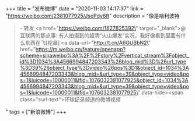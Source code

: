 +++
title = "发布微博"
date = "2020-11-03 14:17:37"
link = "https://weibo.com/2381077925/JsePdy6ft"
description = "像是哈利波特<br><blockquote> - 转发 <a href=\"https://weibo.com/1627825392\" target=\"_blank\">@互联网的那点事</a>: 有人拍摄到的超清“火山爆发”实况，我好像看到里面有什么东西在飞[挖鼻]  <a data-url=\"http://t.cn/A6GUBbN2\" href=\"https://m.weibo.cn/feature/openapp?scheme=sinaweibo%3A%2F%2Fstory%2Fvertical_stream%3Fobject_id%3D1034%3A4566994847203343%26blog_mid%3D%26url_type%3D39%26object_type%3Dvideo%26pos%3D1&object_id=1034%3A4566994847203343&blog_mid=&url_type=39&object_type=video&pos=1&luicode=10000011&lfid=1076032381077925&object_id=1034%3A4566994847203343&blog_mid=&url_type=39&object_type=video&pos=1&luicode=10000011&lfid=1076032381077925\" data-hide><span class=\"surl-text\">环球纪录频道的微博视频</span></a> </blockquote>"
tags = ["新浪微博"]
+++
